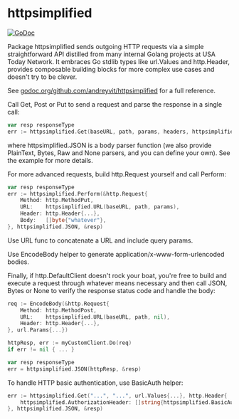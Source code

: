 # httpsimplified

[![GoDoc](https://godoc.org/github.com/andreyvit/httpsimplified?status.svg)](https://godoc.org/github.com/andreyvit/httpsimplified)

Package httpsimplified sends outgoing HTTP requests via a simple straightforward API distilled from many internal Golang projects at USA Today Network. It embraces Go stdlib types like url.Values and http.Header, provides composable building blocks for more complex use cases and doesn't try to be clever.

See [godoc.org/github.com/andreyvit/httpsimplified](https://godoc.org/github.com/andreyvit/httpsimplified) for a full reference.

Call Get, Post or Put to send a request and parse the response in a single call:

```go
var resp responseType
err := httpsimplified.Get(baseURL, path, params, headers, httpsimplified.JSON, &resp)
```

where httpsimplified.JSON is a body parser function (we also provide PlainText, Bytes, Raw and None parsers, and you can define your own). See the example for more details.

For more advanced requests, build http.Request yourself and call Perform:

```go
var resp responseType
err := httpsimplified.Perform(&http.Request{
    Method: http.MethodPut,
    URL:    httpsimplified.URL(baseURL, path, params),
    Header: http.Header{...},
    Body:   []byte{"whatever"},
}, httpsimplified.JSON, &resp)
```

Use URL func to concatenate a URL and include query params.

Use EncodeBody helper to generate application/x-www-form-urlencoded bodies.

Finally, if http.DefaultClient doesn't rock your boat, you're free to build and execute a request through whatever means necessary and then call JSON, Bytes or None to verify the response status code and handle the body:

```go
req := EncodeBody(&http.Request{
    Method: http.MethodPost,
    URL:    httpsimplified.URL(baseURL, path, nil),
    Header: http.Header{...},
}, url.Params{...})

httpResp, err := myCustomClient.Do(req)
if err != nil { ... }

var resp responseType
err = httpsimplified.JSON(httpResp, &resp)
```

To handle HTTP basic authentication, use BasicAuth helper:

```go
err := httpsimplified.Get("...", "...", url.Values{...}, http.Header{
    httpsimplified.AuthorizationHeader: []string{httpsimplified.BasicAuth("user", "pw")},
}, httpsimplified.JSON, &resp)
```
